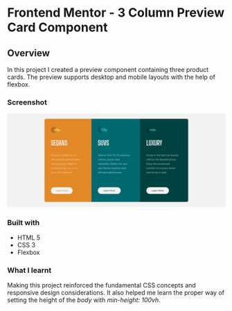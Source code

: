 # Frontend Mentor - 3 Column Preview Card Component

## Overview

In this project I created a preview component containing three product cards. The preview supports desktop and mobile layouts with the help of flexbox.

### Screenshot

![](./images/screenshot.png)

### Built with

- HTML 5
- CSS 3
- Flexbox

### What I learnt

Making this project reinforced the fundamental CSS concepts and responsive design considerations. It also helped me learn the proper way of setting the height of the *body* with *min-height: 100vh*.